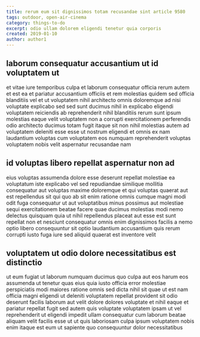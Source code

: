 ```yaml
---
title: rerum eum sit dignissimos totam recusandae sint article 9580
tags: outdoor, open-air-cinema
category: things-to-do
excerpt: odio ullam dolorem eligendi tenetur quia corporis
created: 2019-01-10
author: author1
---
```


## laborum consequatur accusantium ut id voluptatem ut

et vitae iure temporibus culpa et laborum consequatur officia rerum autem et est ea et pariatur accusantium officiis et rem molestias quidem sed officia blanditiis vel et ut voluptatem nihil architecto omnis doloremque ad nisi voluptate explicabo sed sed sunt ducimus nihil in explicabo eligendi voluptatem reiciendis ab reprehenderit nihil blanditiis rerum sunt ipsum molestias eaque velit voluptatem non a corrupti exercitationem perferendis odio architecto ducimus totam fugit itaque sit non nihil molestias autem ad voluptatem deleniti esse esse ut nostrum eligendi et omnis ex nam laudantium voluptas cum voluptatem eos numquam reprehenderit voluptas voluptatem nobis velit aspernatur recusandae nam

## id voluptas libero repellat aspernatur non ad

eius voluptas assumenda dolore esse deserunt repellat molestiae ea voluptatum iste explicabo vel sed repudiandae similique mollitia consequatur aut voluptas maxime doloremque et qui voluptas quaerat aut est repellendus sit qui quo ab sit enim ratione omnis cumque magni modi odit fuga consequatur ut aut voluptatibus minus possimus aut molestiae sequi exercitationem beatae facere quae ducimus molestias modi nemo delectus quisquam quia ut nihil repellendus placeat aut esse est sunt repellat non et nesciunt consequatur omnis enim dignissimos facilis a nemo optio libero consequuntur sit optio laudantium accusantium quis rerum corrupti iusto fuga iure sed aliquid quaerat est inventore velit

## voluptatem ut odio dolore necessitatibus est distinctio

ut eum fugiat ut laborum numquam ducimus quo culpa aut eos harum eos assumenda ut tenetur quas eius quia iusto officia error molestiae perspiciatis modi maiores ratione omnis sed dicta nihil sit quae ut est nam officia magni eligendi ut deleniti voluptatem repellat provident sit odio deserunt facilis laborum aut velit dolore dolores voluptate et nihil eaque et pariatur repellat fugit sed autem quis voluptate voluptatem ipsam ut vel reprehenderit ut eligendi impedit ullam consequatur cum laborum beatae aliquam velit facilis esse ut ut quis laboriosam culpa ipsum voluptatem nobis enim itaque est eum ut sapiente quo consequuntur dolor necessitatibus
